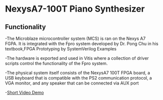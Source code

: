 # NexysA7-100T Piano Synthesizer

## Functionality
-The Microblaze microcontroller system (MCS) is ran on the Nexys A7 FGPA. It is integrated with the Fpro system developed by Dr. Pong Chu in his textbook,FPGA Prototyping by SystemVerilog Examples

-The hardware is exported and used in Vitis where a collection of driver scripts control the functionality of the Fpro system.

-The physical system itself consists of the NexysA7 100T FPGA board, a USB keyboard that is compatible with the PS2 communication protocol, a VGA monitor, and any speaker that can be connected via AUX port

-[Short Video Demo](https://youtu.be/_2_RlHDYw-s)
